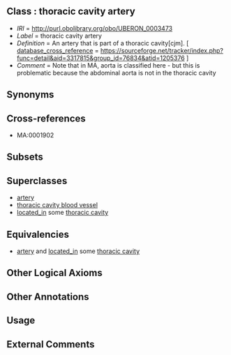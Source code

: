 
## Class : thoracic cavity artery

 * *IRI* = http://purl.obolibrary.org/obo/UBERON_0003473
 * *Label* = thoracic cavity artery
 * *Definition* = An artery that is part of a thoracic cavity[cjm]. [ [database_cross_reference](../../ef/oboInOwl#hasDbXref.md) = https://sourceforge.net/tracker/index.php?func=detail&aid=3317815&group_id=76834&atid=1205376 ]
 * *Comment* = Note that in MA, aorta is classified here - but this is problematic because the abdominal aorta is not in the thoracic cavity

## Synonyms


## Cross-references

 * MA:0001902

## Subsets


## Superclasses

 * [artery](../../UBERON/37/UBERON_0001637.md)
 * [thoracic cavity blood vessel](../../UBERON/19/UBERON_0003519.md)
 * [located_in](../../RO/25/RO_0001025.md) some [thoracic cavity](../../UBERON/24/UBERON_0002224.md)

## Equivalencies

 * [artery](../../UBERON/37/UBERON_0001637.md) and [located_in](../../RO/25/RO_0001025.md) some [thoracic cavity](../../UBERON/24/UBERON_0002224.md)

## Other Logical Axioms


## Other Annotations


## Usage


## External Comments

